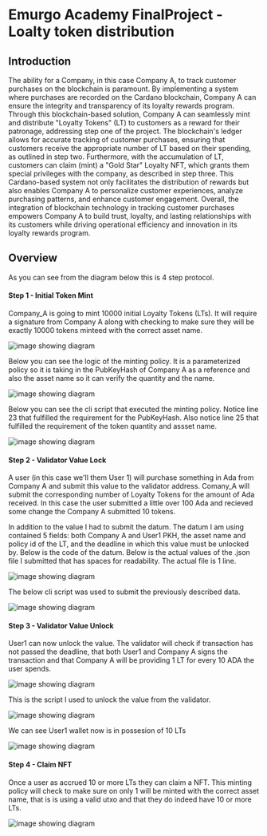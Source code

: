 # Emurgo Academy FinalProject - Loalty token distribution

## Introduction

The ability for a Company, in this case Company A, to track customer purchases on the blockchain is paramount. By implementing a system where purchases are recorded on the Cardano blockchain, Company A can ensure the integrity and transparency of its loyalty rewards program. Through this blockchain-based solution, Company A can seamlessly mint and distribute "Loyalty Tokens" (LT) to customers as a reward for their patronage, addressing step one of the project. The blockchain's ledger allows for accurate tracking of customer purchases, ensuring that customers receive the appropriate number of LT based on their spending, as outlined in step two. Furthermore, with the accumulation of LT, customers can claim (mint) a "Gold Star" Loyalty NFT, which grants them special privileges with the company, as described in step three. This Cardano-based system not only facilitates the distribution of rewards but also enables Company A to personalize customer experiences, analyze purchasing patterns, and enhance customer engagement. Overall, the integration of blockchain technology in tracking customer purchases empowers Company A to build trust, loyalty, and lasting relationships with its customers while driving operational efficiency and innovation in its loyalty rewards program.

## Overview

As you can see from the diagram below this is 4 step protocol.

#### Step 1 - Initial Token Mint 
Company_A  is going to mint 10000 initial Loyalty Tokens (LTs).  It will require a signature from Company A along with checking to make sure they will be exactly 10000 tokens minteed with the correct asset name.

![image showing diagram](/img//step1/diagram.jpg)

Below you can see the logic of the minting policy.  It is a parameterized policy so it is taking in the PubKeyHash of Company A as a reference and also the asset name so it can verify the quantity and the name.

![image showing diagram](/img//step1/code.jpg)


Below you can see the cli script that executed the minting policy.  Notice line 23 that fulfilled the requirement for the PubKeyHash.   Also notice line 25 that fulfilled the requirement of the token quantity and assset name.

![image showing diagram](/img//step1/cli.jpg)


#### Step 2 - Validator Value Lock

A user (in this case we'll them User 1) will purchase something in Ada from Company A and submit this value to the validator address.  Comany_A will submit the corresponding number of Loyalty Tokens for the amount of Ada received.  In this case the user submitted a little over 100 Ada and recieved some change the Company A submitted 10 tokens.    

In addition to the value I had to submit the datum.  The datum I am using contained 5 fields: both Company A and User1 PKH, the asset name and policy id of the LT, and the deadline in which this value must be unlocked by.  Below is the code of the datum.  Below is the actual values of the .json file I submitted that has spaces for readability.  The actual file is 1 line.  

![image showing diagram](/img//step2/datum.jpg)

The below cli script was used to submit the previously described data.

![image showing diagram](/img//step2/cli.jpg)


#### Step 3 - Validator Value Unlock
User1 can now unlock the value.  The validator will check if transaction has not passed the deadline, that both User1 and Company A signs the transaction and that Company A will be providing 1 LT for every 10 ADA the user spends.

![image showing diagram](/img//step3/validator.jpg)

This is the script I used to unlock the value from the validator.

![image showing diagram](/img//step3/cli.jpg)

We can see User1 wallet now is in possesion of 10 LTs

![image showing diagram](/img//step3/tokenconfirm.jpg)



#### Step 4 - Claim NFT 
Once a user as accrued 10 or more LTs they can claim a NFT.  This minting policy will check to make sure on only 1 will be minted with the correct asset name, that is is using a valid utxo and that they do indeed have 10 or more LTs. 

![image showing diagram](/img/diagram.jpg)



